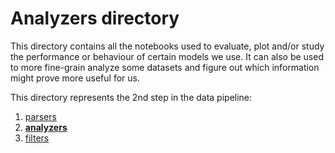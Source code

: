 # Analyzers directory

This directory contains all the notebooks used to evaluate, plot and/or study the performance or behaviour of certain models we use. It can also be used to more fine-grain analyze some datasets and figure out which information might prove more useful for us.

This directory represents the 2nd step in the data pipeline: 
1. [parsers](https://github.com/nunomota/ada2017-hw/tree/master/project/parsers)
2. [**analyzers**](https://github.com/nunomota/ada2017-hw/tree/master/project/analyzers)
3. [filters](https://github.com/nunomota/ada2017-hw/tree/master/project/filters)